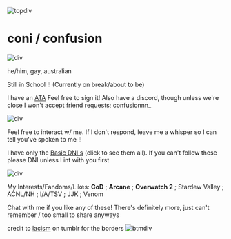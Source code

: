 ![topdiv](https://64.media.tumblr.com/34de2ee04785cba4c011f3a0e8974adc/c66445df1a34b26b-eb/s2048x3072/aae501cd31d840750de064a4358edd591f1536d9.pnj)

# coni / confusion

![div](https://64.media.tumblr.com/e9e301b509f4f80141a8a0ccbfdc6493/c66445df1a34b26b-73/s400x600/bc3fcc11a87d878d93f51e87b6346e64ca93c3a1.pnj)

he/him, gay, australian

Still in School !! (Currently on break/about to be)

I have an [ATA](https://confusionnn.atabook.org/) Feel free to sign it! Also have a discord, though unless we're close I won't accept friend requests; confusionnn_    

![div](https://64.media.tumblr.com/e9e301b509f4f80141a8a0ccbfdc6493/c66445df1a34b26b-73/s400x600/bc3fcc11a87d878d93f51e87b6346e64ca93c3a1.pnj)

Feel free to interact w/ me. If I don't respond, leave me a whisper so I can tell you've spoken to me !! 

I have only the [Basic DNI's](https://basic-dni.crd.co/) (click to see them all). If you can't follow these please DNI unless I int with you first

![div](https://64.media.tumblr.com/e9e301b509f4f80141a8a0ccbfdc6493/c66445df1a34b26b-73/s400x600/bc3fcc11a87d878d93f51e87b6346e64ca93c3a1.pnj)

My Interests/Fandoms/Likes: **CoD** ; **Arcane** ; **Overwatch 2** ; Stardew Valley ; ACNL/NH ; I/A/TSV ; JJK ; Venom                                  

Chat with me if you like any of these! There's definitely more, just can't remember / too small to share anyways



credit to [lacism](https://www.tumblr.com/lacism) on tumblr for the borders
![btmdiv](https://64.media.tumblr.com/6e12690b1166c3b95959f4afcdc6282e/c66445df1a34b26b-ae/s2048x3072/0e544cbd37a49bd1d25a046da2abdeab7bd8ba67.pnj)
